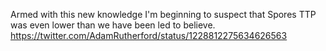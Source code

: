 Armed with this new knowledge I'm beginning to suspect that Spores TTP was even lower than we have been led to believe. https://twitter.com/AdamRutherford/status/1228812275634626563